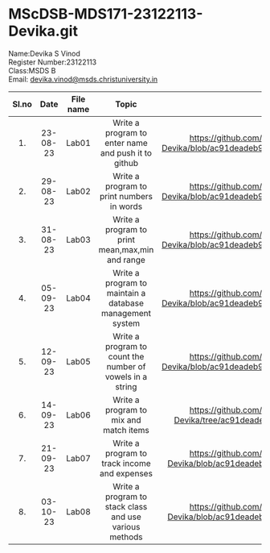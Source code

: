 # MScDSB-MDS171-23122113-Devika.git

Name:Devika S Vinod   
Register Number:23122113   
Class:MSDS B   
Email: devika.vinod@msds.christuniversity.in


|Sl.no|Date|File name|Topic|Link
|:----:|:----:|:---:|:----:|:----:|
|1.|23-08-23|Lab01|Write a program to enter name and push it to github|https://github.com/DevikaSVinod/MScDSB-MDS171-23122136-Devika/blob/ac91deadeb96ad1b9ec9c0af4706fc76ab4a36f4/Lab%2001.ipynb|
|2.|29-08-23|Lab02|Write a program to print  numbers in words|https://github.com/DevikaSVinod/MScDSB-MDS171-23122136-Devika/blob/ac91deadeb96ad1b9ec9c0af4706fc76ab4a36f4/Lab%2002.ipynb|
|3.|31-08-23|Lab03|Write a program to print mean,max,min and range|https://github.com/DevikaSVinod/MScDSB-MDS171-23122136-Devika/blob/ac91deadeb96ad1b9ec9c0af4706fc76ab4a36f4/Lab%2003.ipynb|
|4.|05-09-23|Lab04|Write a program to maintain a database management system|https://github.com/DevikaSVinod/MScDSB-MDS171-23122136-Devika/blob/ac91deadeb96ad1b9ec9c0af4706fc76ab4a36f4/Lab%2004.ipynb|
|5.|12-09-23|Lab05|Write a program to count the number of vowels in a string|https://github.com/DevikaSVinod/MScDSB-MDS171-23122136-Devika/blob/ac91deadeb96ad1b9ec9c0af4706fc76ab4a36f4/Lab%2005.ipynb|
|6.|14-09-23|Lab06|Write a program to mix and match items|https://github.com/DevikaSVinod/MScDSB-MDS171-23122136-Devika/tree/ac91deadeb96ad1b9ec9c0af4706fc76ab4a36f4/Lab%2006|
|7.|21-09-23|Lab07|Write a program to track income and expenses|https://github.com/DevikaSVinod/MScDSB-MDS171-23122136-Devika/blob/ac91deadeb96ad1b9ec9c0af4706fc76ab4a36f4/Lab%2007.py|
|8.|03-10-23|Lab08|Write a program to stack class and use various methods|https://github.com/DevikaSVinod/MScDSB-MDS171-23122136-Devika/blob/ac91deadeb96ad1b9ec9c0af4706fc76ab4a36f4/Lab%2008.py|
